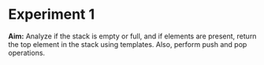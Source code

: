 # Experiment 1

**Aim:** Analyze if the stack is empty or full, and if elements are present, return the top element in the stack using templates. Also, perform push and pop operations.

